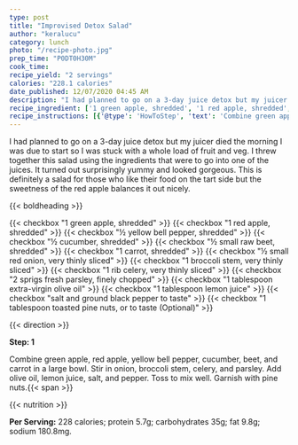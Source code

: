 ```yaml
---
type: post
title: "Improvised Detox Salad"
author: "keralucu"
category: lunch
photo: "/recipe-photo.jpg"
prep_time: "P0DT0H30M"
cook_time: 
recipe_yield: "2 servings"
calories: "228.1 calories"
date_published: 12/07/2020 04:45 AM
description: "I had planned to go on a 3-day juice detox but my juicer died the morning I was due to start so I was stuck with a whole load of fruit and veg. I threw together this salad using the ingredients that were to go into one of the juices. It turned out surprisingly yummy and looked gorgeous. This is definitely a salad for those who like their food on the tart side but the sweetness of the red apple balances it out nicely."
recipe_ingredient: ['1 green apple, shredded', '1 red apple, shredded', '½ yellow bell pepper, shredded', '½ cucumber, shredded', '½ small raw beet, shredded', '1 carrot, shredded', '½ small red onion, very thinly sliced', '1 broccoli stem, very thinly sliced', '1 rib celery, very thinly sliced', '2 sprigs fresh parsley, finely chopped', '1 tablespoon extra-virgin olive oil', '1 tablespoon lemon juice', 'salt and ground black pepper to taste', '1 tablespoon toasted pine nuts, or to taste']
recipe_instructions: [{'@type': 'HowToStep', 'text': 'Combine green apple, red apple, yellow bell pepper, cucumber, beet, and carrot in a large bowl. Stir in onion, broccoli stem, celery, and parsley. Add olive oil, lemon juice, salt, and pepper. Toss to mix well. Garnish with pine nuts.\n'}]
---
```


I had planned to go on a 3-day juice detox but my juicer died the morning I was due to start so I was stuck with a whole load of fruit and veg. I threw together this salad using the ingredients that were to go into one of the juices. It turned out surprisingly yummy and looked gorgeous. This is definitely a salad for those who like their food on the tart side but the sweetness of the red apple balances it out nicely. 

{{< boldheading >}}

{{< checkbox "1  green apple, shredded" >}}
{{< checkbox "1  red apple, shredded" >}}
{{< checkbox "½  yellow bell pepper, shredded" >}}
{{< checkbox "½  cucumber, shredded" >}}
{{< checkbox "½ small raw beet, shredded" >}}
{{< checkbox "1  carrot, shredded" >}}
{{< checkbox "½ small red onion, very thinly sliced" >}}
{{< checkbox "1  broccoli stem, very thinly sliced" >}}
{{< checkbox "1 rib celery, very thinly sliced" >}}
{{< checkbox "2 sprigs fresh parsley, finely chopped" >}}
{{< checkbox "1 tablespoon extra-virgin olive oil" >}}
{{< checkbox "1 tablespoon lemon juice" >}}
{{< checkbox "salt and ground black pepper to taste" >}}
{{< checkbox "1 tablespoon toasted pine nuts, or to taste  (Optional)" >}}


{{< direction >}}

**Step: 1**

Combine green apple, red apple, yellow bell pepper, cucumber, beet, and carrot in a large bowl. Stir in onion, broccoli stem, celery, and parsley. Add olive oil, lemon juice, salt, and pepper. Toss to mix well. Garnish with pine nuts.{{< span >}}

{{< nutrition >}}

**Per Serving:** 228 calories; protein 5.7g; carbohydrates 35g; fat 9.8g; sodium 180.8mg.